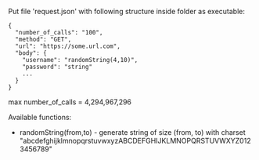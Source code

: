 Put file 'request.json' with following structure inside folder as executable:
```
{
  "number_of_calls": "100",
  "method": "GET",
  "url": "https://some.url.com",
  "body": {
    "username": "randomString(4,10)",
    "password": "string"
    ...
  }
}
```

max number_of_calls = 4,294,967,296

Available functions:

- randomString(from,to) - generate string of size (from, to)
 with charset "abcdefghijklmnopqrstuvwxyzABCDEFGHIJKLMNOPQRSTUVWXYZ0123456789"

